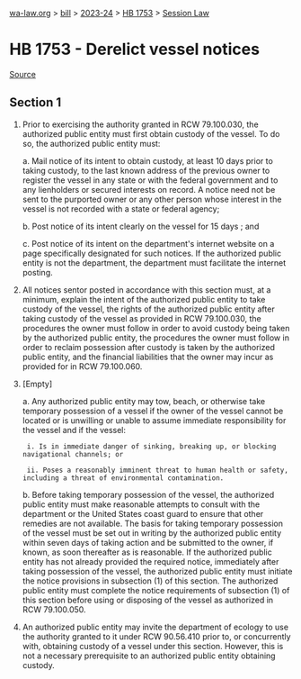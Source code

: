 [wa-law.org](/) > [bill](/bill/) > [2023-24](/bill/2023-24/) > [HB 1753](/bill/2023-24/hb/1753/) > [Session Law](/bill/2023-24/hb/1753/S.SL/)

# HB 1753 - Derelict vessel notices

[Source](http://lawfilesext.leg.wa.gov/biennium/2023-24/Pdf/Bills/Session%20Laws/House/1753-S.SL.pdf)

## Section 1
1. Prior to exercising the authority granted in RCW 79.100.030, the authorized public entity must first obtain custody of the vessel. To do so, the authorized public entity must:

    a. Mail notice of its intent to obtain custody, at least 10 days prior to taking custody, to the last known address of the previous owner to register the vessel in any state or with the federal government and to any lienholders or secured interests on record. A notice need not be sent to the purported owner or any other person whose interest in the vessel is not recorded with a state or federal agency;

    b. Post notice of its intent clearly on the vessel for 15 days ; and

    c. Post notice of its intent on the department's internet website on a page specifically designated for such notices. If the authorized public entity is not the department, the department must facilitate the internet posting.

2. All notices sentor posted in accordance with this section must, at a minimum, explain the intent of the authorized public entity to take custody of the vessel, the rights of the authorized public entity after taking custody of the vessel as provided in RCW 79.100.030, the procedures the owner must follow in order to avoid custody being taken by the authorized public entity, the procedures the owner must follow in order to reclaim possession after custody is taken by the authorized public entity, and the financial liabilities that the owner may incur as provided for in RCW 79.100.060.

3. [Empty]

    a. Any authorized public entity may tow, beach, or otherwise take temporary possession of a vessel if the owner of the vessel cannot be located or is unwilling or unable to assume immediate responsibility for the vessel and if the vessel:

        i. Is in immediate danger of sinking, breaking up, or blocking navigational channels; or

        ii. Poses a reasonably imminent threat to human health or safety, including a threat of environmental contamination.

    b. Before taking temporary possession of the vessel, the authorized public entity must make reasonable attempts to consult with the department or the United States coast guard to ensure that other remedies are not available. The basis for taking temporary possession of the vessel must be set out in writing by the authorized public entity within seven days of taking action and be submitted to the owner, if known, as soon thereafter as is reasonable. If the authorized public entity has not already provided the required notice, immediately after taking possession of the vessel, the authorized public entity must initiate the notice provisions in subsection (1) of this section. The authorized public entity must complete the notice requirements of subsection (1) of this section before using or disposing of the vessel as authorized in RCW 79.100.050.

4. An authorized public entity may invite the department of ecology to use the authority granted to it under RCW 90.56.410 prior to, or concurrently with, obtaining custody of a vessel under this section. However, this is not a necessary prerequisite to an authorized public entity obtaining custody.
